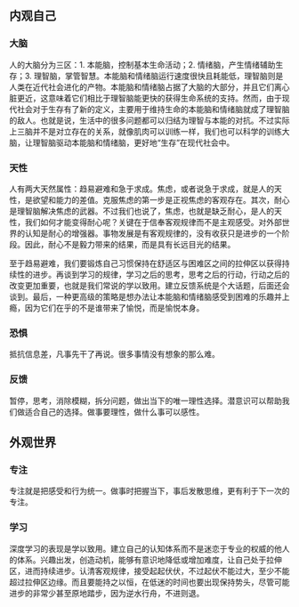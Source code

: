 ## 内观自己

### 大脑

人的大脑分为三区：1. 本能脑，控制基本生命活动；2. 情绪脑，产生情绪辅助生存；3. 理智脑，掌管智慧。本能脑和情绪脑运行速度很快且耗能低，理智脑则是人类在近代社会进化的产物。本能脑和情绪脑占据了大脑的大部分，并且它们离心脏更近，这意味着它们相比于理智脑能更快的获得生命系统的支持。然而，由于现代社会对于生存有了新的定义，主要用于维持生命的本能脑和情绪脑就成了理智脑的敌人。也就是说，生活中的很多问题都可以归结为理智与本能的对抗。不过实际上三脑并不是对立存在的关系，就像肌肉可以训练一样，我们也可以科学的训练大脑，让理智脑驱动本能脑和情绪脑，更好地“生存”在现代社会中。

### 天性

人有两大天然属性：趋易避难和急于求成。焦虑，或者说急于求成，就是人的天性，是欲望和能力的差值。克服焦虑的第一步是正视焦虑的客观存在。其次，耐心是理智脑解决焦虑的武器。不过我们也说了，焦虑，也就是缺乏耐心，是人的天性，我们如何才能变得耐心呢？关键在于信奉客观规律而不是主观感受。对外部世界的认知是耐心的增强器。事物发展是有客观规律的，没有收获只是进步的一个阶段。因此，耐心不是毅力带来的结果，而是具有长远目光的结果。

至于趋易避难，我们要锻炼自己习惯保持在舒适区与困难区之间的拉伸区以获得持续性的进步。再谈到学习的规律，学习之后的思考，思考之后的行动，行动之后的改变更加重要，也就是我们常说的学以致用。建立反馈系统是个大话题，后面还会谈到。最后，一种更高级的策略是想办法让本能脑和情绪脑感受到困难的乐趣并上瘾，因为它们在乎的不是谁带来了愉悦，而是愉悦本身。

### 恐惧

抵抗信息差，凡事先干了再说。很多事情没有想象的那么难。

### 反馈

暂停，思考，消除模糊，拆分问题，做出当下的唯一理性选择。潜意识可以帮助我们做适合自己的选择。做事要理性，做什么事可以感性。

## 外观世界

### 专注

专注就是把感受和行为统一。做事时把握当下，事后发散思维，更有利于下一次的专注。

### 学习

深度学习的表现是学以致用。建立自己的认知体系而不是迷恋于专业的权威的他人的体系。兴趣出发，创造动机，能够有意识地降低或增加难度，让自己处于拉伸区，进而持续进步。认清客观规律，接受起起伏伏，不过起伏不能过大，至少不能超过拉伸区边缘。而且要能持之以恒，在低迷的时间也要出现保持势头，尽管可能进步的非常少甚至原地踏步，因为逆水行舟，不进则退。
